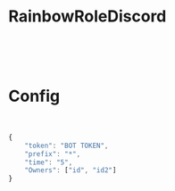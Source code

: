 # RainbowRoleDiscord
<br><br><br>
# Config
<br>

```js
{
	"token": "BOT TOKEN",
	"prefix": "*",
	"time": "5",
	"Owners": ["id", "id2"]
}
```
